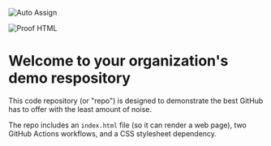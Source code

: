 ![Auto Assign](https://github.com/VisualAnalytics-Group-16/demo-repository/actions/workflows/auto-assign.yml/badge.svg)

![Proof HTML](https://github.com/VisualAnalytics-Group-16/demo-repository/actions/workflows/proof-html.yml/badge.svg)

# Welcome to your organization's demo respository
This code repository (or "repo") is designed to demonstrate the best GitHub has to offer with the least amount of noise.

The repo includes an `index.html` file (so it can render a web page), two GitHub Actions workflows, and a CSS stylesheet dependency.
